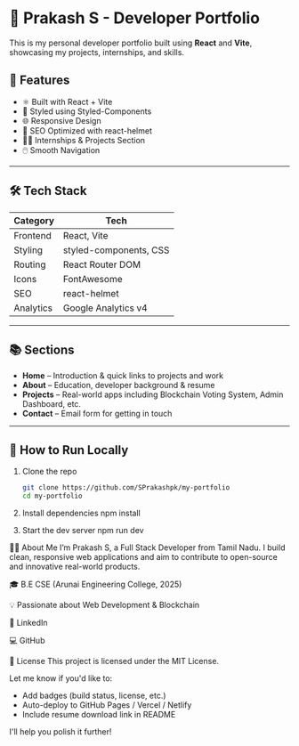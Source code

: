 # 💼 Prakash S - Developer Portfolio

This is my personal developer portfolio built using **React** and **Vite**, showcasing my projects, internships, and skills.

## 📌 Features

- ⚛️ Built with React + Vite
- 🎨 Styled using Styled-Components
- 🌐 Responsive Design
- 🧠 SEO Optimized with react-helmet
- 🧑‍💻 Internships & Projects Section
- 🖱️ Smooth Navigation

---

## 🛠 Tech Stack

| Category       | Tech                      |
| -------------- | ------------------------- |
| Frontend       | React, Vite               |
| Styling        | styled-components, CSS    |
| Routing        | React Router DOM          |
| Icons          | FontAwesome               |
| SEO            | react-helmet              |
| Analytics      | Google Analytics v4       |

---

## 📚 Sections

- **Home** – Introduction & quick links to projects and work
- **About** – Education, developer background & resume
- **Projects** – Real-world apps including Blockchain Voting System, Admin Dashboard, etc.
- **Contact** – Email form for getting in touch

---

## 🚀 How to Run Locally

1. Clone the repo

   ```bash
   git clone https://github.com/SPrakashpk/my-portfolio
   cd my-portfolio
2. Install dependencies
npm install
3. Start the dev server
npm run dev

👨‍💻 About Me
I’m Prakash S, a Full Stack Developer from Tamil Nadu. I build clean, responsive web applications and aim to contribute to open-source and innovative real-world products.

🎓 B.E CSE (Arunai Engineering College, 2025)

💡 Passionate about Web Development & Blockchain

🔗 LinkedIn

💻 GitHub

📄 License
This project is licensed under the MIT License.

Let me know if you'd like to:

- Add badges (build status, license, etc.)
- Auto-deploy to GitHub Pages / Vercel / Netlify
- Include resume download link in README

I'll help you polish it further!
